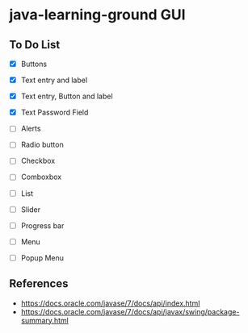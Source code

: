 # java-learning-ground GUI

## To Do List

- [x] Buttons
- [x] Text entry and label
- [x] Text entry, Button and label
- [x] Text Password Field
- [ ] Alerts
- [ ] Radio button
- [ ] Checkbox
- [ ] Comboxbox
- [ ] List
- [ ] Slider
- [ ] Progress bar
- [ ] Menu
- [ ] Popup Menu


## References
- https://docs.oracle.com/javase/7/docs/api/index.html
- https://docs.oracle.com/javase/7/docs/api/javax/swing/package-summary.html

